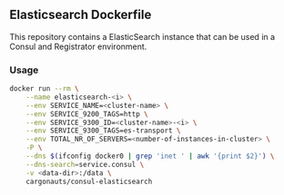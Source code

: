 ## Elasticsearch Dockerfile


This repository contains a ElasticSearch instance that can be used in a Consul and Registrator environment.

### Usage

``` bash
docker run --rm \
    --name elasticsearch-<i> \
    --env SERVICE_NAME=<cluster-name> \
    --env SERVICE_9200_TAGS=http \
    --env SERVICE_9300_ID=<cluster-name>-<i> \
    --env SERVICE_9300_TAGS=es-transport \
    --env TOTAL_NR_OF_SERVERS=<number-of-instances-in-cluster> \
    -P \
    --dns $(ifconfig docker0 | grep 'inet ' | awk '{print $2}') \
    --dns-search=service.consul \
    -v <data-dir>:/data \
    cargonauts/consul-elasticsearch
```

